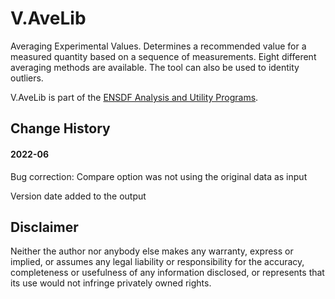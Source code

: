 # V.AveLib
Averaging Experimental Values. Determines a recommended value for a measured quantity based on a sequence of measurements.
Eight different averaging methods are available.
The tool can also be used to identity outliers. 

V.AveLib is part of the [ENSDF Analysis and Utility Programs](https://nds.iaea.org/public/ensdf_pgm/).

## Change History

#### 2022-06
Bug correction: Compare option was not using the original data as input

Version date added to the output

## Disclaimer

Neither the author nor anybody else makes any warranty, express or implied, or assumes any legal liability or responsibility for the accuracy, completeness or usefulness of any information disclosed, or represents that its use would not infringe privately owned rights.